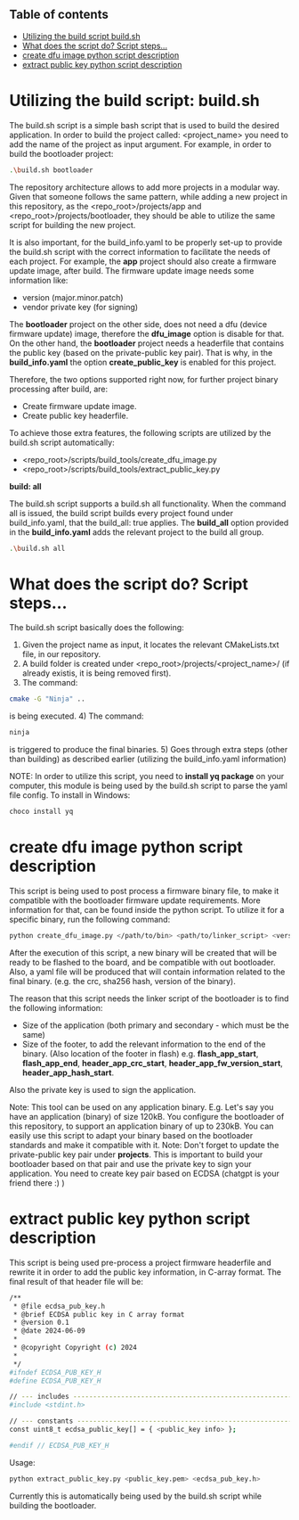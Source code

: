 ## Table of contents
- [Utilizing the build script build.sh](#utilizing-the-build-script-build.sh)
- [What does the script do? Script steps...](#what-does-the-script-do-script-steps)
- [create dfu image python script description](#create-dfu-image-python-script-description)
- [extract public key python script description](#extract-public-key-python-script-description)

# Utilizing the build script: build.sh
The build.sh script is a simple bash script that is used to build the desired application.
In order to build the project called: <project_name> you need to add the name of the project as input argument.
For example, in order to build the bootloader project:

```bash
.\build.sh bootloader
```

The repository architecture allows to add more projects in a modular way. Given that someone follows the same pattern,
while adding a new project in this repository, as the <repo_root>/projects/app and <repo_root>/projects/bootloader,
they should be able to utilize the same script for building the new project.

It is also important, for the build_info.yaml to be properly set-up to provide the build.sh script with the correct information to facilitate the needs of each project.
For example, the **app** project should also create a firmware update image, after build. The firmware update image needs some information like:
- version (major.minor.patch)
- vendor private key (for signing)

The **bootloader** project on the other side, does not need a dfu (device firmware update) image, therefore the **dfu_image** option is disable for that. On the other hand, the **bootloader** project needs a headerfile that contains the public key (based on the private-public key pair). That is why, in the **build_info.yaml** the option **create_public_key** is enabled for this project.

Therefore, the two options supported right now, for further project binary processing after build, are:
- Create firmware update image.
- Create public key headerfile.

To achieve those extra features, the following scripts are utilized by the build.sh script automatically:
- <repo_root>/scripts/build_tools/create_dfu_image.py
- <repo_root>/scripts/build_tools/extract_public_key.py

**build: all**

The build.sh script supports a build.sh all functionality. When the command all is issued, the build script builds every project found under build_info.yaml, that the build_all: true applies. The **build_all** option provided in the **build_info.yaml** adds the relevant project to the build all group.

```bash
.\build.sh all
```

# What does the script do? Script steps...
The build.sh script basically does the following:
1) Given the project name as input, it locates the relevant CMakeLists.txt file, in our repository.
2) A build folder is created under <repo_root>/projects/<project_name>/ (if already existis, it is being removed first).
3) The command:
```bash
cmake -G "Ninja" ..
```
is being executed.
4) The command:
```bash
ninja
```
is triggered to produce the final binaries.
5) Goes through extra steps (other than building) as described earlier (utilizing the build_info.yaml information)

NOTE: In order to utilize this script, you need to **install yq package** on your computer, this module is being used by the build.sh script to parse the yaml file config.
To install in Windows:

```bash
choco install yq
```

# create dfu image python script description
This script is being used to post process a firmware binary file, to make it compatible with the bootloader firmware update requirements.
More information for that, can be found inside the python script.
To utilize it for a specific binary, run the following command:

```bash
python create_dfu_image.py </path/to/bin> <path/to/linker_script> <version_major> <version_minor> <patch> <path/to/private_key>
```

After the execution of this script, a new binary will be created that will be ready to be flashed to the board, and be compatible with out bootloader.
Also, a yaml file will be produced that will contain information related to the final binary. (e.g. the crc, sha256 hash, version of the binary).

The reason that this script needs the linker script of the bootloader is to find the following information:
- Size of the application (both primary and secondary - which must be the same)
- Size of the footer, to add the relevant information to the end of the binary. (Also location of the footer in flash)
e.g. __flash_app_start__, __flash_app_end__, __header_app_crc_start__, __header_app_fw_version_start__, __header_app_hash_start__.

Also the private key is used to sign the application.

Note: This tool can be used on any application binary.
E.g. Let's say you have an application (binary) of size 120kB.
You configure the bootloader of this repository, to support an application binary of up to 230kB.
You can easily use this script to adapt your binary based on the bootloader standards and make it compatible with it.
Note: Don't forget to update the private-public key pair under **projects**. This is important to build your bootloader based on that pair and use the private key to sign your application. You need to create key pair based on ECDSA (chatgpt is your friend there :) )

# extract public key python script description
This script is being used pre-process a project firmware headerfile and rewrite it in order to add the public key information, in C-array format. The final result of that header file will be:
```bash
/**
 * @file ecdsa_pub_key.h
 * @brief ECDSA public key in C array format
 * @version 0.1
 * @date 2024-06-09
 *
 * @copyright Copyright (c) 2024
 *
 */
#ifndef ECDSA_PUB_KEY_H
#define ECDSA_PUB_KEY_H

// --- includes --------------------------------------------------------------------------------------------------------
#include <stdint.h>

// --- constants -------------------------------------------------------------------------------------------------------
const uint8_t ecdsa_public_key[] = { <public_key info> };

#endif // ECDSA_PUB_KEY_H

```
Usage:
```bash
python extract_public_key.py <public_key.pem> <ecdsa_pub_key.h>
```

Currently this is automatically being used by the build.sh script while building the bootloader.